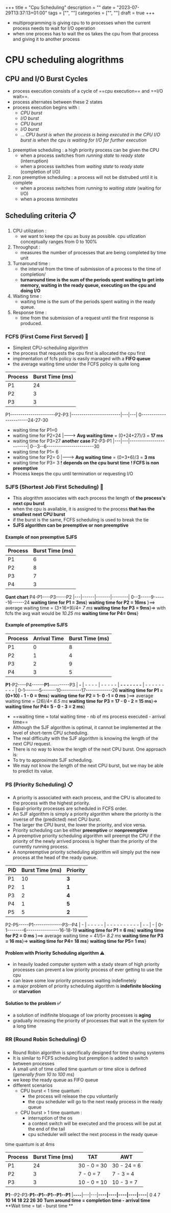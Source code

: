 +++
title = "Cpu Scheduling"
description = ""
date = "2023-07-29T13:37:13+01:00"
tags = ["", ""]
categories = ["", ""]
draft = true
+++
+  multiprogramming is giving cpu to to processes when the current process needs to wait for I/O operation
+ when one process has to wait the os takes the cpu from that process and giving it to another process
# CPU scheduling alogrithms 
## CPU and I/O Burst Cycles 
+ process execution consists of a cycle of ==cpu execution== and ==I/O wait==.
+  process alternates between these 2 states  
+ process execution begins with :
	+ *CPU burst*
	+ *I/O burst*
	+ *CPU burst*
	+ *I/O burst*
	+ ...
 *CPU burst is when the process is being executed in the CPU*
 *I/O burst is when the cpu is waiting for I/O for further execution*
1. preemptive scheduling : a high priority process can be given the CPU
	+ when a process switches from *running state* to *ready state* (interruption)
	+ when a process switches from *waiting state* to *ready state* (completion of I/O)
2. non preemptive scheduling :  a process will not be distrubed until it is complete
	+ when a process switches from *running* to *waiting state* (waiting for I/O)
	+ when a process *terminates*
## Scheduling criteria 📋
1. CPU utilization : 
	+ we want to keep the cpu as busy as possible. cpu utlization conceptually ranges from 0 to 100% 
2. Throughput : 
	+ measures the number of processes that are being completed by time unit
3. Turnaround time :
	+ the interval from the time of submission of a process to the time of completion/
	+ **turnaround time is the sum of the periods spent waiting to get into memory, waiting in the ready queue, executing on the cpu and doing I/O**
4. Waiting time :
	+ waiting time is the sum of the periods spent waiting in the ready queue.
5. Response time :
	+ time from the submission of a request until the first response is produced.
### FCFS (First Come First Served) 🚦
 + Simplest CPU-scheduling algorithm
 + the process that requests the cpu first is allocated the cpu first
 + implmentation of fcfs policy is easily managed with a **FIFO queue**
 + the average waiting time under the FCFS policy is quite long
 
| Process | Burst Time (ms) |
| ------- | --------------- |
| P1 | 24 |
| P2 | 3 |
| P3 | 3 |

P1----------------------P2-P3
|------------------------|---|---|
0-----------------------24-27-30
+ waiting time for P1=0 
+ waiting time for P2=24   |---> **Avg waiting time** = (0+24+27)/3 = **17 ms**
+ waiting time for P3=27 
**another case**
P2-P3-P1
|---|---|------------------------|
0--3--6-----------------------30
+ waiting time for P1= 6 
+ waiting time for P2= 0   |---> **Avg waiting time** = (0+3+6)/3 = **3 ms**
+ waiting time for P3= 3
**! depends on the cpu burst time**
**! FCFS is non preemptive**
+ Process keeps the cpu until termination or requesting I/O
### SJFS (Shortest Job First Scheduling) 🚀
+ This alogrithm associates with each process the length of **the process's next cpu burst**
+ when the cpu is available, it is assigned to the process **that has the smallest next CPU burst**
+ if the burst is the same, FCFS scheduling is used to break the tie
+ **SJFS algorithm can be preemptive or non preemptive**
#### Example of non preemptive SJFS
| Process | Burst Time (ms) |
| ------- | --------------- |
| P1 | 6 |
| P2 | 8 |
| P3 | 7 |
| P4 | 3 |
**Gant chart**
P4-P1----P3-----P2
|---|------|-------|--------|
0--3-----9------16------24
**waiting time for P1 = 3ms**}
**waiting time for P2 = 16ms** }==> average waiting time = (3+16+9)/4= *7 ms*
**waiting time for P3 = 9ms**}=> with fcfs the avg wait would be *10.25 ms*
**waiting time for P4= 0ms**}
#### Example of preemptive SJFS
| Process | Arrival Time| Burst Time (ms) |
| ------- | ----------- | --------------- |
| P1 | 0 | 8 |
| P2 | 1 | 4 |
| P3 | 2 | 9 |
| P4 | 3 | 5 |

**P1**-P2----P4------**P1**----------P3
| **-** | - - - - | - - - - - | **- - - - - - -** | - - - - - - - - - |
0-1-------5-------10----------17-------------26
**waiting time for P1 = (0+10) - 1 - 0 = 9ms**}
**waiting time for P2 = 1- 0 -1 = 0 ms** }==> average waiting time = (26)/4= *6.5 ms*
**waiting time for P3 = 17 - 0 - 2 = 15 ms**}=> 
**waiting time for P4= 5 - 0 - 3 = 2 ms**}
+ ==waiting time = total waiting time - nb of ms process executed - arrival time==
+ Although the SJF algorithm is optimal, it cannot be implemented at the level of short-term CPU scheduling.
+ The real difficulty with the SJF algorithm is knowing the length of the next CPU request.
+ There is no way to know the length of the next CPU burst.
One approach is:
+ To try to approximate SJF scheduling.
+ We may not know the length of the next CPU burst, but we may be able to predict its value.
### PS (Priority Scheduling) 📋
+ A priority is associated with each process, and the CPU is allocated to the process with the highest priority.
+ Equal-priority processes are scheduled in FCFS order.
+ An SJF algorithm is simply a priority algorithm where the priority is the inverse of the (predicted) next CPU burst.
+ The larger the CPU burst, the lower the priority, and vice versa.
+ Priority scheduling can be either **preemptive** or **nonpreemptive**
+ A preemptive priority scheduling algorithm will preempt the CPU if the priority of the newly arrived process is higher than the priority of the currently running process.
+ A nonpreemptive priority scheduling algorithm will simply put the new process at the head of the ready queue.

|  PID | Burst Time (ms) | **Priority** |
| ------- | --------------- | ------- |
| P1 | 10 | **3** |
| P2 | 1 | **1** |
| P3 | 2 | **4** |
| P4 | 1 | **5** |
| P5 | 5 | **2** |

P2-P5-----P1--------------P3--P4
| - | - - - - - | - - - - - - - - - - | - - | - |
0-1--------6----------------16-18-19
**waiting time for P1 = 6 ms**}
**waiting time for P2 = 0 ms** }==> average waiting time = 41/5= *8.2 ms*
**waiting time for P3 = 16 ms**}=> 
**waiting time for P4=  18 ms**}
**waiting time for P5= 1 ms**}
#### Problem with Priority Scheduling algorithm ⚠️
+ in heavily loaded computer system with a stady steam of high priority processes can prevent a low priority process of ever getting to use the cpu
+ can leave some low priority processes waiting indefinetely
+ a major problem of priority scheduling algorithm is **indefinite blocking** or **starvation**
#### Solution to the problem ✅
+ a solution of indifinite bloquage of low priority processes is **aging**
+ gradually increasing the priority of processes that wait in the system for a long time
### RR (Round Robin Scheduling) ⏲️
+ Round Robin algorithm is specifically designed for time sharing systems
+ It is similar to FCFS scheduling but premption is added to switch between processes
+ A small unit of time called time quantum or time slice is defined (*generally from 10 to 100 ms*)
+ we keep the ready queue as FIFO queue
+ different scenarios
	+ CPU burst < 1 time quantum :
		+ the process will release the cpu voluntarily
		+ the cpu scheduler will go to the next ready process in the ready queue
	+ CPU burst > 1 time quantum :
		+ interruption of the os
		+ a context switch will be executed and the process will be put at the end of the tail
		+ cpu scheduler will select the next process in the ready queue

 time quantum is at 4ms
 
| Process | Burst Time (ms)| TAT | AWT |
| ------- | -------------- | --- |---|
| P1 | 24 | 30 - 0 = 30 | 30 - 24 = 6 |
| P2 | 3 | 7 - 0 = 7 | 7 - 3 = 4 |
| P3 | 3 | 10 - 0 = 10 | 10 - 3 = 7 |

**P1**--P2-P3-**P1--P1--P1--P1--P1**
|**----**|---|---|**----|----|----|----|----**|
0     4     7    **10    14   18    22   26   30**
**Turn around time = completion time - arrival time**
**Wait time = tat - burst time **